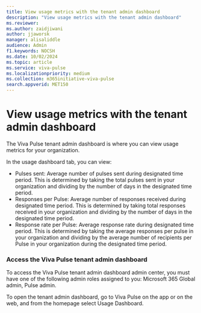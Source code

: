 ```yaml
---
title: View usage metrics with the tenant admin dashboard
description: "View usage metrics with the tenant admin dashboard"
ms.reviewer: 
ms.author: zaidjiwani
author: jjaworsk
manager: alisaliddle
audience: Admin
f1.keywords: NOCSH
ms.date: 10/02/2024
ms.topic: article
ms.service: viva-pulse
ms.localizationpriority: medium
ms.collection: m365initiative-viva-pulse  
search.appverid: MET150
---
```


# View usage metrics with the tenant admin dashboard

The Viva Pulse tenant admin dashboard is where you can view usage metrics for your organization.

In the usage dashboard tab, you can view:
- Pulses sent: Average number of pulses sent during designated time period. This is determined by taking the total pulses sent in your organization and dividing by the number of days in the designated time period.
- Responses per Pulse: Average number of responses received during designated time period. This is determined by taking total responses received in your organization and dividing by the number of days in the designated time period.
- Response rate per Pulse: Average response rate during designated time period. This is determined by taking the average responses per pulse in your organization and dividing by the average number of recipients per Pulse in your organization during the designated time period.

### Access the Viva Pulse tenant admin dashboard
To access the Viva Pulse tenant admin dashboard admin center, you must have one of the following admin roles assigned to you: Microsoft 365 Global admin, Pulse admin.

To open the tenant admin dashboard, go to Viva Pulse on the app or on the web, and from the homepage select Usage Dashboard.


